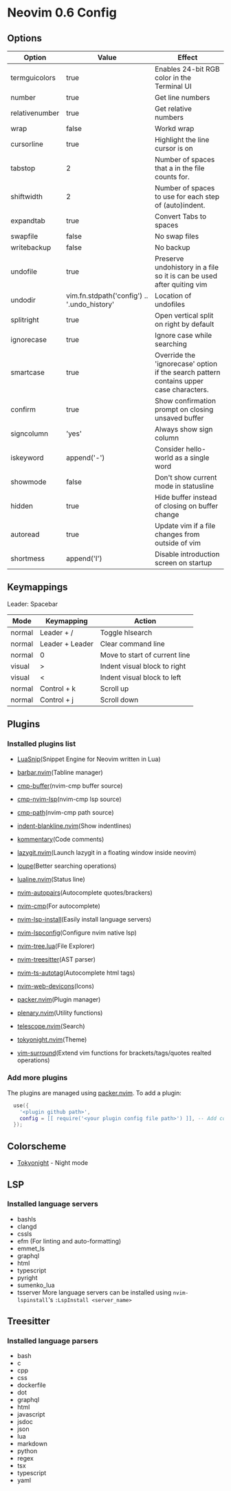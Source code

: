 # Neovim 0.6 Config

## Options

| Option         | Value                                       | Effect                                                                                 |
| -------------- | ------------------------------------------- | -------------------------------------------------------------------------------------- |
| termguicolors  | true                                        | Enables 24-bit RGB color in the Terminal UI                                            |
| number         | true                                        | Get line numbers                                                                       |
| relativenumber | true                                        | Get relative numbers                                                                   |
| wrap           | false                                       | Workd wrap                                                                             |
| cursorline     | true                                        | Highlight the line cursor is on                                                        |
| tabstop        | 2                                           | Number of spaces that a <Tab> in the file counts for.                                  |
| shiftwidth     | 2                                           | Number of spaces to use for each step of (auto)indent.                                 |
| expandtab      | true                                        | Convert Tabs to spaces                                                                 |
| swapfile       | false                                       | No swap files                                                                          |
| writebackup    | false                                       | No backup                                                                              |
| undofile       | true                                        | Preserve undohistory in a file so it is can be used after quiting vim                  |
| undodir        | vim.fn.stdpath('config') .. '.undo_history' | Location of undofiles                                                                  |
| splitright     | true                                        | Open vertical split on right by default                                                |
| ignorecase     | true                                        | Ignore case while searching                                                            |
| smartcase      | true                                        | Override the 'ignorecase' option if the search pattern contains upper case characters. |
| confirm        | true                                        | Show confirmation prompt on closing unsaved buffer                                     |
| signcolumn     | 'yes'                                       | Always show sign column                                                                |
| iskeyword      | append('-')                                 | Consider hello-world as a single word                                                  |
| showmode       | false                                       | Don't show current mode in statusline                                                  |
| hidden         | true                                        | Hide buffer instead of closing on buffer change                                        |
| autoread       | true                                        | Update vim if a file changes from outside of vim                                       |
| shortmess      | append('I')                                 | Disable introduction screen on startup                                                 |

## Keymappings

Leader: Spacebar

| Mode   | Keymapping      | Action                        |
| ------ | --------------- | ----------------------------- |
| normal | Leader + /      | Toggle hlsearch               |
| normal | Leader + Leader | Clear command line            |
| normal | 0               | Move to start of current line |
| visual | >               | Indent visual block to right  |
| visual | <               | Indent visual block to left   |
| normal | Control + k     | Scroll up                     |
| normal | Control + j     | Scroll down                   |

## Plugins

### Installed plugins list

- [LuaSnip](https://github.com/L3MON4D3/LuaSnip)(Snippet Engine for Neovim written in Lua)

- [barbar.nvim](https://github.com/romgrk/barbar.nvim)(Tabline manager)

- [cmp-buffer](https://github.com/hrsh7th/cmp-buffer)(nvim-cmp buffer source)

- [cmp-nvim-lsp](https://github.com/hrsh7th/cmp-nvim-lsp)(nvim-cmp lsp source)

- [cmp-path](https://github.com/hrsh7th/cmp-path)(nvim-cmp path source)

- [indent-blankline.nvim](https://github.com/lukas-reineke/indent-blankline.nvim)(Show indentlines)

- [kommentary](https://github.com/b3nj5m1n/kommentary)(Code comments)

- [lazygit.nvim](https://github.com/kdheepak/lazygit.nvim)(Launch lazygit in a floating window inside neovim)

- [loupe](https://github.com/wincent/loupe)(Better searching operations)

- [lualine.nvim](https://github.com/hoob3rt/lualine.nvim)(Status line)

- [nvim-autopairs](https://github.com/windwp/nvim-autopairs)(Autocomplete quotes/brackers)

- [nvim-cmp](https://github.com/hrsh7th/nvim-cmp)(For autocomplete)

- [nvim-lsp-install](https://github.com/kabouzeid/nvim-lspinstall)(Easily install language servers)

- [nvim-lspconfig](https://github.com/neovim/nvim-lspconfig)(Configure nvim native lsp)

- [nvim-tree.lua](https://github.com/kyazdani42/nvim-tree.lua)(File Explorer)

- [nvim-treesitter](https://github.com/nvim-treesitter/nvim-treesitter)(AST parser)

- [nvim-ts-autotag](https://github.com/windwp/nvim-ts-autotag)(Autocomplete html tags)

- [nvim-web-devicons](https://github.com/kyazdani42/nvim-web-devicons)(Icons)

- [packer.nvim](https://github.com/wbthomason/packer.nvim)(Plugin manager)

- [plenary.nvim](https://github.com/nvim-lua/plenary.nvim)(Utility functions)

- [telescope.nvim](https://github.com/nvim-telescope/telescope.nvim)(Search)

- [tokyonight.nvim](https://github.com/folke/tokyonight.nvim)(Theme)

- [vim-surround](https://github.com/tpope/vim-surround)(Extend vim functions for brackets/tags/quotes realted operations)

### Add more plugins

The plugins are managed using [packer.nvim](https://github.com/wbthomason/packer.nvim).
To add a plugin:

```lua
  use({
    '<plugin github path>',
    config = [[ require('<your plugin config file path>') ]], -- Add config file in /lua/plugins/<file_name> and import it here
  });
```

## Colorscheme

- [Tokyonight](https://github.com/folke/tokyonight.nvim) - Night mode

## LSP

### Installed language servers

- bashls
- clangd
- cssls
- efm (For linting and auto-formatting)
- emmet_ls
- graphql
- html
- typescript
- pyright
- sumenko_lua
- tsserver
  More language servers can be installed using `nvim-lspinstall`'s `:LspInstall <server_name>`

## Treesitter

### Installed language parsers

- bash
- c
- cpp
- css
- dockerfile
- dot
- graphql
- html
- javascript
- jsdoc
- json
- lua
- markdown
- python
- regex
- tsx
- typescript
- yaml

